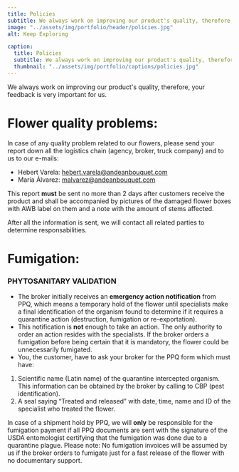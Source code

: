 ```yaml
---
title: Policies
subtitle: We always work on improving our product's quality, therefore, your feedback is very important for us.
image: "../assets/img/portfolio/header/policies.jpg"
alt: Keep Exploring

caption:
  title: Policies
  subtitle: We always work on improving our product's quality, therefore, your feedback is very important for us.
  thumbnail: "../assets/img/portfolio/captions/policies.jpg"
---
```


We always work on improving our product's quality, therefore, your feedback is very important for us.

# Flower quality problems:

In case of any quality problem related to our flowers, please send your report down all the logistics chain (agency, broker, truck company) and to us to our e-mails:
- Hebert Varela: hebert.varela@andeanbouquet.com
- María Álvarez: malvarez@andeanbouquet.com

This report **must** be sent no more than 2 days after customers receive the product and shall be accompanied by pictures of the damaged flower boxes with AWB label on them and a note with the amount of stems affected.

After all the information is sent, we will contact all related parties to determine responsabilities.

# Fumigation:

### PHYTOSANITARY VALIDATION


- The broker initially receives an **emergency action notification** from PPQ, which means a temporary hold of the flower until specialists make a final identification of the organism found to determine if it requires a quarantine action (destruction, fumigation or re-exportation).
- This notification is **not** enough to take an action.
The only authority to order an action resides with the specialists. If the broker orders a fumigation before being certain that it is mandatory, the flower could be unnecessarily fumigated.
- You, the customer, have to ask your broker for the PPQ form which must have:
1. Scientific name (Latin name) of the quarantine intercepted organism. This information can be obtained by the broker by calling to CBP (pest identification).
2. A seal saying “Treated and released” with date, time, name and ID of the specialist who treated the flower.

In case of a shipment hold by PPQ, we will **only** be responsible for the fumigation payment if all PPQ documents are sent with the signature of the USDA entomologist certifying that the fumigation was done due to a quarantine plague.
Please note: No fumigation invoices will be assumed by us if the broker orders to fumigate just for a fast release of the flower with no documentary support.
